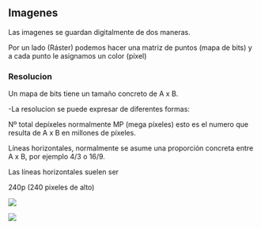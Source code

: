## Imagenes
Las imagenes se guardan digitalmente de dos maneras.

Por un lado (Ráster) podemos hacer una matriz de puntos (mapa de bits) y a cada punto le asignamos un color (píxel)

### Resolucion

Un mapa de bits tiene un tamaño concreto de A x B.

-La resolucion se puede expresar de diferentes formas:

  Nº total depíxeles normalmente MP (mega píxeles) esto es el numero que resulta de A x B en millones de píxeles.
  
  Líneas horizontales, normalmente se asume una proporción concreta entre A x B, por ejemplo 4/3 o 16/9.
  
  Las líneas horizontales suelen ser 
  
  240p (240 pixeles de alto)  
  
![](https://sm.ign.com/t/ign_latam/news/c/crunchyrol/crunchyrolls-anime-awards-winners-announced_bnmy.1280.jpg)
 
![](https://www.educaciontrespuntocero.com/wp-content/uploads/2019/06/homer.gif) 


